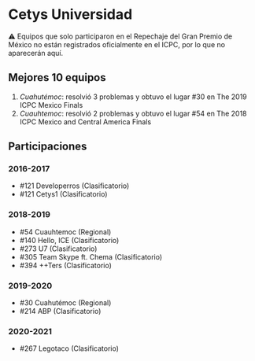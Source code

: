 # Cetys Universidad

:warning: Equipos que solo participaron en el Repechaje del Gran Premio de México no están registrados oficialmente en el ICPC, por lo que no aparecerán aquí.

## Mejores 10 equipos

1. _Cuahutémoc_: resolvió 3 problemas y obtuvo el lugar #30 en The 2019 ICPC Mexico Finals
1. _Cuauhtemoc_: resolvió 2 problemas y obtuvo el lugar #54 en The 2018 ICPC Mexico and Central America Finals

## Participaciones

### 2016-2017

- #121 Developerros (Clasificatorio)
- #121 Cetys1 (Clasificatorio)

### 2018-2019

- #54 Cuauhtemoc (Regional)
- #140 Hello, ICE (Clasificatorio)
- #273 U7 (Clasificatorio)
- #305 Team Skype ft. Chema (Clasificatorio)
- #394 ++Ters (Clasificatorio)

### 2019-2020

- #30 Cuahutémoc (Regional)
- #214 ABP (Clasificatorio)

### 2020-2021

- #267 Legotaco (Clasificatorio)



